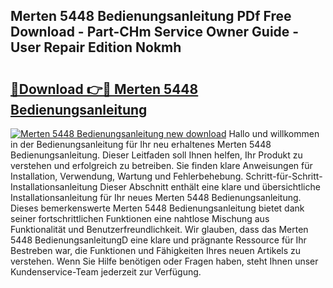 ## Merten 5448 Bedienungsanleitung PDf Free Download - Part-CHm Service Owner Guide - User Repair Edition Nokmh

# <h2><a href="http://df4jg9.blite.top/?on=Merten+5448+Bedienungsanleitung">🔗Download 👉🔴 Merten 5448 Bedienungsanleitung</a></h2>

[![Merten 5448 Bedienungsanleitung new download](https://i.imgur.com/lujVjoI.png)](http://df4jg9.blite.top/?on=Merten+5448+Bedienungsanleitung)
Hallo und willkommen in der Bedienungsanleitung für Ihr neu erhaltenes Merten 5448 Bedienungsanleitung. Dieser Leitfaden soll Ihnen helfen, Ihr Produkt zu verstehen und erfolgreich zu betreiben. Sie finden klare Anweisungen für Installation, Verwendung, Wartung und Fehlerbehebung. Schritt-für-Schritt-Installationsanleitung Dieser Abschnitt enthält eine klare und übersichtliche Installationsanleitung für Ihr neues Merten 5448 Bedienungsanleitung. Dieses bemerkenswerte Merten 5448 Bedienungsanleitung bietet dank seiner fortschrittlichen Funktionen eine nahtlose Mischung aus Funktionalität und Benutzerfreundlichkeit. Wir glauben, dass das Merten 5448 BedienungsanleitungD eine klare und prägnante Ressource für Ihr Bestreben war, die Funktionen und Fähigkeiten Ihres neuen Artikels zu verstehen. Wenn Sie Hilfe benötigen oder Fragen haben, steht Ihnen unser Kundenservice-Team jederzeit zur Verfügung.
